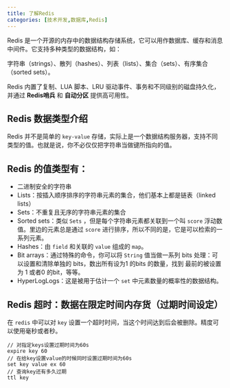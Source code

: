 ```yaml
---
title: 了解Redis
categories: [技术开发,数据库,Redis]
---
```


Redis 是一个开源的内存中的数据结构存储系统，它可以用作数据库、缓存和消息中间件。它支持多种类型的数据结构，如：

字符串（strings）、散列（hashes）、列表（lists）、集合（sets）、有序集合（sorted sets）。

Redis 内置了复制、LUA 脚本、LRU 驱动事件、事务和不同级别的磁盘持久化，并通过 **Redis哨兵** 和 **自动分区** 提供高可用性。

## Redis 数据类型介绍

Redis 并不是简单的 `key-value` 存储，实际上是一个数据结构服务器，支持不同类型的值。也就是说，你不必仅仅把字符串当做键所指向的值。

## Redis 的值类型有：

- 二进制安全的字符串
- Lists：按插入顺序排序的字符串元素的集合，他们基本上都是链表（linked lists）
- Sets：不重复且无序的字符串元素的集合
- Sorted sets：类似 `Sets` ，但是每个字符串元素都关联到一个叫 `score` 浮动数值。里边的元素总是通过 `score` 进行排序，所以不同的是，它是可以检索的一系列元素。
- Hashes：由 `field` 和关联的 `value` 组成的 `map`。
- Bit arrays：通过特殊的命令，你可以将 `String` 值当做一系列 bits 处理：可以设置和清除单独的 bits，数出所有设为1 的bits 的数量，找到 最前的被设置为 1 或者0 的bit，等等。
- HyperLogLogs：这是被用于估计一个 `set` 中元素数量的概率性的数据结构。



## Redis 超时：数据在限定时间内存货（过期时间设定）

在 `redis` 中可以对 `key` 设置一个超时时间，当这个时间达到后会被删除。精度可以使用毫秒或者秒。

```shell
// 对指定keys设置过期时间为60s
expire key 60
// 在给key设置value的时候同时设置过期时间为60s
set key value ex 60
// 查询key还有多久过期
ttl key
```